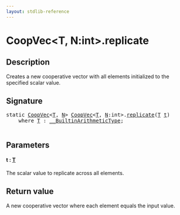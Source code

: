 ```yaml
---
layout: stdlib-reference
---
```


# CoopVec\<T, N:int\>\.replicate

## Description

Creates a new cooperative vector with all elements initialized to the specified scalar value.



## Signature 

<pre>
<span class='code_keyword'>static</span> <a href="../types/coopvec-04/index.html" class="code_type">CoopVec</a>&lt;<a href="../types/coopvec-04/index.html#typeparam-T" class="code_type">T</a>, <a href="../types/coopvec-04/index.html#decl-N" class="code_var">N</a>&gt; <a href="../types/coopvec-04/index.html" class="code_type">CoopVec</a>&lt;<a href="../types/coopvec-04/index.html#typeparam-T" class="code_type">T</a>, <a href="../types/coopvec-04/index.html#decl-N" class="code_var">N</a>:<span class="code_keyword">int</span>&gt;.<a href="replicate.html">replicate</a>(<a href="../types/coopvec-04/index.html#typeparam-T" class="code_type">T</a> <a href="replicate.html#decl-t" class="code_param">t</a>)
    <span class='code_keyword'>where</span> <a href="../types/coopvec-04/index.html#typeparam-T" class="code_type">T</a> : <a href="../interfaces/0_builtinarithmetictype-029j/index.html" class="code_type">__BuiltinArithmeticType</a>;

</pre>

## Parameters

####  <a id="decl-t"></a>t  : [T](../types/coopvec-04/index.html#typeparam-T)
The scalar value to replicate across all elements.


## Return value
A new cooperative vector where each element equals the input value.


